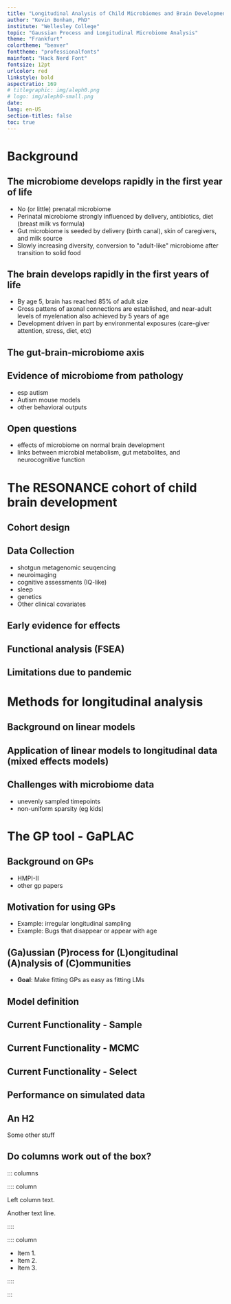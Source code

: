 ```yaml
---
title: "Longitudinal Analysis of Child Microbiomes and Brain Development"
author: "Kevin Bonham, PhD"
institute: "Wellesley College"
topic: "Gaussian Process and Longitudinal Microbiome Analysis"
theme: "Frankfurt"
colortheme: "beaver"
fonttheme: "professionalfonts"
mainfont: "Hack Nerd Font"
fontsize: 12pt
urlcolor: red
linkstyle: bold
aspectratio: 169
# titlegraphic: img/aleph0.png
# logo: img/aleph0-small.png
date:
lang: en-US
section-titles: false
toc: true
---
```


# Background

## The microbiome develops rapidly in the first year of life

- No (or little) prenatal microbiome
- Perinatal microbiome strongly influenced by delivery,
  antibiotics, diet (breast milk vs formula)
- Gut microbiome is seeded by delivery (birth canal),
  skin of caregivers, and milk source
- Slowly increasing diversity, conversion to "adult-like" microbiome
  after transition to solid food

## The brain develops rapidly in the first years of life

- By age 5, brain has reached 85% of adult size
- Gross pattens of axonal connections are established,
  and near-adult levels of myelenation also achieved by 5 years of age
- Development driven in part by environmental exposures
  (care-giver attention, stress, diet, etc)

## The gut-brain-microbiome axis

<!-- Some images from papers -->

## Evidence of microbiome from pathology

- esp autism
- Autism mouse models
- other behavioral outputs

## Open questions

- effects of microbiome on normal brain development
- links between microbial metabolism, gut metabolites, and neurocognitive function

# The RESONANCE cohort of child brain development

## Cohort design

<!-- model image -->

## Data Collection

- shotgun metagenomic seuqencing
- neuroimaging
- cognitive assessments (IQ-like)
- sleep
- genetics
- Other clinical covariates

## Early evidence for effects

<!-- cog score data -->

## Functional analysis (FSEA)

<!-- cog score data -->

## Limitations due to pandemic

<!-- Sample collection -->

# Methods for longitudinal analysis

## Background on linear models

## Application of linear models to longitudinal data (mixed effects models)

## Challenges with microbiome data

- unevenly sampled timepoints
- non-uniform sparsity (eg kids)

# The GP tool - GaPLAC

## Background on GPs

- HMPI-II
- other gp papers

## Motivation for using GPs

- Example: irregular longitudinal sampling
- Example: Bugs that disappear or appear with age

## (Ga)ussian (P)rocess for (L)ongitudinal (A)nalysis of (C)ommunities

- **Goal**: Make fitting GPs as easy as fitting LMs

<!-- Example of MixedEffects Model math vs R code -->

## Model definition



## Current Functionality - Sample

<!-- Example of sample -->

## Current Functionality - MCMC

<!-- Example of mcmc -->

## Current Functionality - Select

<!-- Example of select -->

## Performance on simulated data



## An H2

Some other stuff

## Do columns work out of the box?

::: columns

:::: column

Left column text.

Another text line.

::::

:::: column

- Item 1.
- Item 2.
- Item 3.

::::

:::